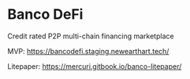# Banco DeFi
Credit rated P2P multi-chain financing marketplace

MVP: https://bancodefi.staging.newearthart.tech/

Litepaper: https://mercuri.gitbook.io/banco-litepaper/

